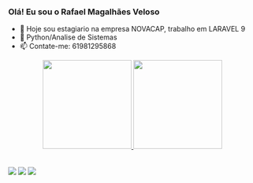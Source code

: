 ### Olá! Eu sou o Rafael Magalhães Veloso


- 🔭 Hoje sou estagiario na empresa NOVACAP, trabalho em LARAVEL 9
- 🌱 Python/Analise de Sistemas
- 📫 Contate-me: 61981295868


<div align="center">
  <a href="https://github.com/matraf123">
  <img height="180em" src="https://github-readme-stats.vercel.app/api?username=matraf123&show_icons=true&theme=midnight-purple&include_all_commits=true&count_private=true"/>
  <img height="180em" src="https://github-readme-stats.vercel.app/api/top-langs/?username=matraf123&layout=compact&langs_count=7&theme=midnight-purple"/>
</div>
<br>
<br>
<div> 
  <a href="https://www.instagram.com/rafa_lhaes/" target="_blank"><img src="https://img.shields.io/badge/-Instagram-%23E4405F?style=for-the-badge&logo=instagram&logoColor=white" target="_blank"></a>
  <a href = "mailto:matraf123@gmail.com"><img src="https://img.shields.io/badge/-Gmail-%23333?style=for-the-badge&logo=gmail&logoColor=white" target="_blank"></a>
  <a href="https://www.linkedin.com/in/rafael-magalh%C3%A3es-veloso-389bb1188/" target="_blank"><img src="https://img.shields.io/badge/-LinkedIn-%230077B5?style=for-the-badge&logo=linkedin&logoColor=white" target="_blank"></a> 
</div>
<!-- <div>
 ![Snake animation](https://github.com/matraf123/matraf123/blob/output/github-contribution-grid-snake.svg)
</div> -->

  

 

